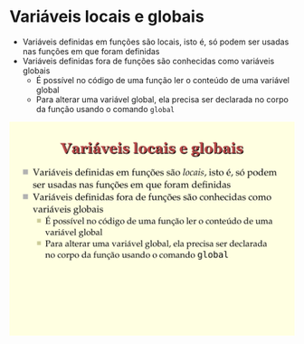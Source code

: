 # Variáveis locais e globais

- Variáveis definidas em funções são locais, isto é, só podem ser usadas nas funções em que foram definidas
- Variáveis definidas fora de funções são conhecidas como variáveis globais
   - É possível no código de uma função ler o conteúdo de uma variável global
   - Para alterar uma variável global, ela precisa ser declarada no corpo da função usando o comando `global`

![Slide 07](images/page-07.png)



         


